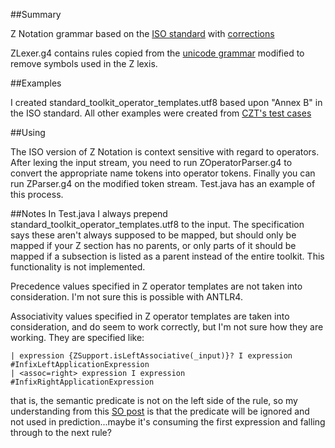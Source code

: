 ##Summary

Z Notation grammar based on the [ISO standard](http://standards.iso.org/ittf/PubliclyAvailableStandards/c021573_ISO_IEC_13568_2002%28E%29.zip) with [corrections](https://www.iso.org/obp/ui/#iso%3Astd%3Aiso%2Diec%3A13568%3Aed%2D1%3Av1%3Acor%3A1%3Av1%3Aen)

ZLexer.g4 contains rules copied from the [unicode grammar](https://github.com/antlr/grammars-v4/blob/master/unicode/unicode16/classify.g4) modified to remove symbols used in the Z lexis.

##Examples

I created standard\_toolkit\_operator\_templates.utf8 based upon "Annex B" in the ISO standard. All other examples were created from [CZT's test cases](https://git.code.sf.net/p/czt/code)

##Using

The ISO version of Z Notation is context sensitive with regard to operators.  After lexing the input stream, you need to run ZOperatorParser.g4 to convert the appropriate name tokens into operator tokens.  Finally you can run ZParser.g4 on the modified token stream.  Test.java has an example of this process.

##Notes
In Test.java I always prepend standard\_toolkit\_operator\_templates.utf8 to the input.  The specification says these aren't always supposed to be mapped, but should only be mapped if your Z section has no parents, or only parts of it should be mapped if a subsection is listed as a parent instead of the entire toolkit.  This functionality is not implemented.  

Precedence values specified in Z operator templates are not taken into consideration.  I'm not sure this is possible with ANTLR4.

Associativity values specified in Z operator templates are taken into consideration, and do seem to work correctly, but I'm not sure how they are working.  They are specified like:

    | expression {ZSupport.isLeftAssociative(_input)}? I expression #InfixLeftApplicationExpression
    | <assoc=right> expression I expression #InfixRightApplicationExpression

that is, the semantic predicate is not on the left side of the rule, so my understanding from this [SO post](http://stackoverflow.com/a/23677069/7711235) is that the predicate will be ignored and not used in prediction...maybe it's consuming the first expression and falling through to the next rule?


